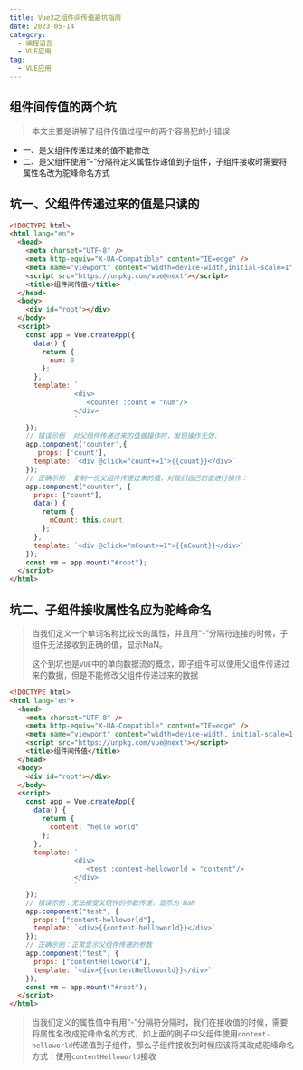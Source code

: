 ```yaml
---
title: Vue3之组件间传值避坑指南
date: 2023-05-14
category: 
  - 编程语言
  - VUE应用
tag: 
  - VUE应用
---
```

## 组件间传值的两个坑

> 本文主要是讲解了组件传值过程中的两个容易犯的小错误

- 一、是父组件传递过来的值不能修改
- 二、是父组件使用“-”分隔符定义属性传递值到子组件，子组件接收时需要将属性名改为驼峰命名方式

## 坑一、父组件传递过来的值是只读的

```html
<!DOCTYPE html>
<html lang="en">
  <head>
    <meta charset="UTF-8" />
    <meta http-equiv="X-UA-Compatible" content="IE=edge" />
    <meta name="viewport" content="width=device-width,initial-scale=1" />
    <script src="https://unpkg.com/vue@next"></script>
    <title>组件间传值</title>
  </head>
  <body>
    <div id="root"></div>
  </body>
  <script>
    const app = Vue.createApp({
      data() {
        return {
          num: 0
        };
      },
      template: `
                <div>
                   <counter :count = "num"/>
                </div>
                `
    });
    // 错误示例  对父组件传递过来的值做操作时，发现操作无效，
    app.component('counter',{
       props: ['count'],
      template: `<div @click="count+=1">{{count}}</div>`
    });
    // 正确示例  复制一份父组件传递过来的值，对我们自己的值进行操作：
    app.component("counter", {
      props: ["count"],
      data() {
        return {
          mCount: this.count
        };
      },
      template: `<div @click="mCount+=1">{{mCount}}</div>`
    });
    const vm = app.mount("#root");
  </script>
</html>
```

## 坑二、子组件接收属性名应为驼峰命名

> 当我们定义一个单词名称比较长的属性，并且用“-”分隔符连接的时候，子组件无法接收到正确的值，显示NaN。
>
> 这个到坑也是`VUE`中的单向数据流的概念，即子组件可以使用父组件传递过来的数据，但是不能修改父组件传递过来的数据

```html
<!DOCTYPE html>
<html lang="en">
  <head>
    <meta charset="UTF-8" />
    <meta http-equiv="X-UA-Compatible" content="IE=edge" />
    <meta name="viewport" content="width=device-width, initial-scale=1.0" />
    <script src="https://unpkg.com/vue@next"></script>
    <title>组件间传值</title>
  </head>
  <body>
    <div id="root"></div>
  </body>
  <script>
    const app = Vue.createApp({
      data() {
        return {
          content: "hello world"
        };
      },
      template: `
                <div>
                   <test :content-helloworld = "content"/>
                </div>
                `
    });
    // 错误示例：无法接受父组件的参数传递，显示为 NaN
    app.component("test", {
      props: ["content-helloworld"],
      template: `<div>{{content-helloworld}}</div>`
    });
    // 正确示例：正常显示父组件传递的参数
    app.component("test", {
      props: ["contentHelloworld"],
      template: `<div>{{contentHelloworld}}</div>`
    });
    const vm = app.mount("#root");
  </script>
</html>
```

> 当我们定义的属性值中有用“-”分隔符分隔时，我们在接收值的时候，需要将属性名改成驼峰命名的方式，如上面的例子中父组件使用`content-helloworld`传递值到子组件，那么子组件接收到时候应该将其改成驼峰命名方式：使用`contentHelloworld`接收
